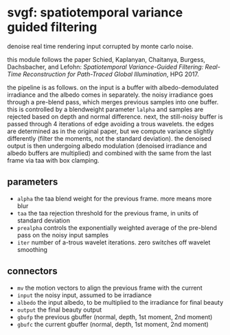 # svgf: spatiotemporal variance guided filtering

denoise real time rendering input corrupted by monte carlo noise.

this module follows the paper
Schied, Kaplanyan, Chaitanya, Burgess, Dachsbacher, and Lefohn:
*Spatiotemporal Variance-Guided Filtering: Real-Time
Reconstruction for Path-Traced Global Illumination*, HPG 2017.

the pipeline is as follows. on the input is a buffer with albedo-demodulated
irradiance and the albedo comes in separately. the noisy irradiance goes
through a pre-blend pass, which merges previous samples into one buffer. this
is controlled by a blendweight parameter `lalpha` and samples are rejected
based on depth and normal difference. next, the still-noisy buffer is passed
through 4 iterations of edge avoiding a trous wavelets. the edges are
determined as in the original paper, but we compute variance slightly
differently (filter the moments, not the standard deviation).
the denoised output is then undergoing albedo modulation (denoised irradiance
and albedo buffers are multiplied) and combined with the same from the last
frame via taa with box clamping.

## parameters

* `alpha` the taa blend weight for the previous frame. more means more blur
* `taa` the taa rejection threshold for the previous frame, in units of standard deviation
* `prealpha` controls the exponentially weighted average of the pre-blend pass on the noisy
  input samples
* `iter` number of a-trous wavelet iterations. zero switches off wavelet smoothing

## connectors

* `mv` the motion vectors to align the previous frame with the current
* `input` the noisy input, assumed to be irradiance
* `albedo` the input albedo, to be multiplied to the irradiance for final beauty
* `output` the final beauty output
* `gbufp` the previous gbuffer (normal, depth, 1st moment, 2nd moment)
* `gbufc` the current gbuffer (normal, depth, 1st moment, 2nd moment)

